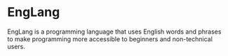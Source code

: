 # EngLang
EngLang is a programming language that uses English words and phrases to make programming more accessible to beginners and non-technical users.
